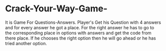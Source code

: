 # Crack-Your-Way-Game-
It is Game For Questions-Answers. Player's Get his Question with 4 answers and for every answer he got a place. For the right answer he has to go to the corresponding place in options with answers and get the code from there place. If he chooses the right option then he will go ahead or he has tried another option.

